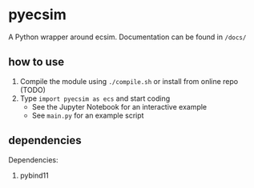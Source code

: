 # pyecsim

A Python wrapper around ecsim. Documentation can be found in `/docs/`

## how to use

1. Compile the module using `./compile.sh` or install from online repo (TODO)
2. Type `import pyecsim as ecs` and start coding
    * See the Jupyter Notebook for an interactive example
    * See `main.py` for an example script

## dependencies

Dependencies:

1. pybind11
